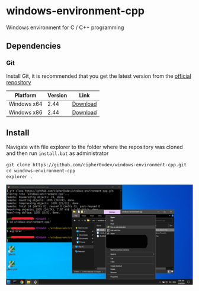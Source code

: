 # windows-environment-cpp
Windows environment for C / C++ programming

## Dependencies
### Git
Install Git, it is recommended that you get the latest version from the [official repository](https://github.com/git-for-windows/git/releases)

|Platform|Version|Link|
|--------|-------|----|
|Windows x64|2.44 |[Download](https://github.com/git-for-windows/git/releases/download/v2.44.0.windows.1/Git-2.44.0-64-bit.exe)|
|Windows x86|2.44 |[Download](https://github.com/git-for-windows/git/releases/download/v2.44.0.windows.1/Git-2.44.0-32-bit.exe)|

## Install
Navigate with file explorer to the folder where the repository was cloned and then run `install.bat` as administrator
```batch
git clone https://github.com/cipher0xdev/windows-environment-cpp.git
cd windows-environment-cpp
explorer .
```
![img](image-1.jpg)
